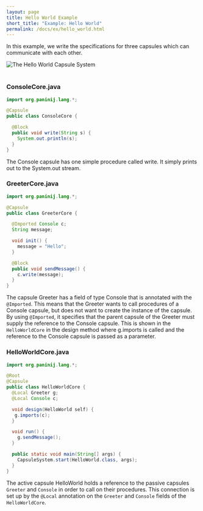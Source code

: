 ```yaml
---
layout: page
title: Hello World Example
short_title: "Example: Hello World"
permalink: /docs/ex/hello_world.html
---
```


In this example, we write the specifications for three capsules which can
communicate with each other.

<div class="row">
<div class="col-md-10 offset-md-1">
<img src="/img/hello_world_capsule_system.jpg"
     class="img-fluid"
     alt="The Hello World Capsule System">
</div>
</div>
<br />


### ConsoleCore.java

``` java
import org.paninij.lang.*;

@Capsule
public class ConsoleCore {

  @Block
  public void write(String s) {
    System.out.println(s);
  }
}
```

The Console capsule has one simple procedure called write. It simply prints out
to the System.out stream.

### GreeterCore.java

``` java
import org.paninij.lang.*;

@Capsule
public class GreeterCore {

  @Imported Console c;
  String message;

  void init() {
    message = "Hello";
  }

  @Block
  public void sendMessage() {
    c.write(message);
  }
}
```

The capsule Greeter has a field of type Console that is annotated with the
`@Imported`. This means that the Greeter wants to call procedures of a Console
capsule, but does not want to create the instance of the capsule. By using
`@Imported`, it specifies that the parent capsule of the Greeter must supply the
reference to the Console capsule. This is shown in the `HelloWorldCore` in the
design method where g.imports is called and the reference to the Console capsule
is passed as a parameter.

### HelloWorldCore.java

``` java
import org.paninij.lang.*;

@Root
@Capsule
public class HelloWorldCore {
  @Local Greeter g;
  @Local Console c;

  void design(HelloWorld self) {
   g.imports(c);
  }

  void run() {
    g.sendMessage();
  }

  public static void main(String[] args) {
    CapsuleSystem.start(HelloWorld.class, args);
  }
}
```

The active capsule HelloWorld holds a reference to the passive capsules
`Greeter` and `Console` in order to call on their procedures. This connection is
set up by the `@Local` annotation on the `Greeter` and `Console` fields of the
`HelloWorldCore`.
